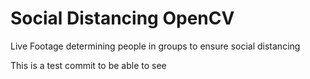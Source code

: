 # Social Distancing OpenCV
Live Footage determining people in groups to ensure social distancing


<!-- test branch for pull request -->
This is a test commit to be able to see